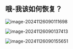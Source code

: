 ## 哦-我该如何恢复？

![image-20241126090111698](https://github.com/user-attachments/assets/45c8784f-40f1-414a-b9ba-62da0dea0c9d)


![image-20241126090137413](https://github.com/user-attachments/assets/3e6e5ab9-f4f3-4c4c-98e1-60da2cb31c36)


 
![image-20241126090155651](https://github.com/user-attachments/assets/9b5b46ca-0796-4671-bca8-99ade8437d9a)
